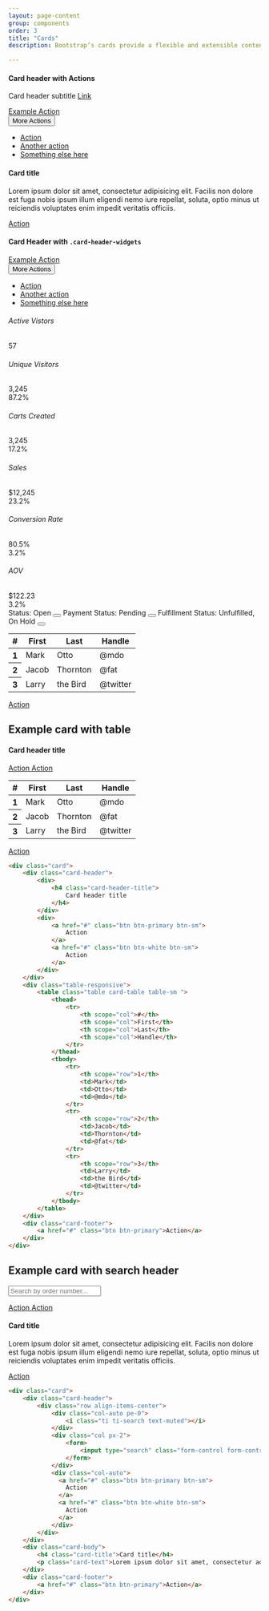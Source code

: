 ```yaml
---
layout: page-content
group: components
order: 3
title: "Cards"
description: Bootstrap’s cards provide a flexible and extensible content container with multiple variants and options. Please read the official <a href="https://getbootstrap.com/docs/5.2/components/card/" target="_blank">Bootstrap documentation</a> for a full list of options.

---
```


<div class=" mb-5">
<div class="card">
<div class="card-header">
  <div>
    <h4 class="card-header-title">
      Card header with Actions
    </h4>
    <p class="card-header-subtitle">Card header subtitle <a href="#">Link</a></p>
  </div>
   <div class="d-flex">
      <a href="#" class="btn btn-white btn-sm me-2">
        Example Action
      </a>
     <div class="dropdown">
        <button class="btn btn-sm btn-white dropdown-toggle" type="button" id="dropdownMenuButton1" data-bs-toggle="dropdown" aria-expanded="false">
            More Actions
        </button>
        <ul class="dropdown-menu dropdown-menu-end" aria-labelledby="dropdownMenuButton1">
            <li><a class="dropdown-item" href="#">Action</a></li>
            <li><a class="dropdown-item" href="#">Another action</a></li>
            <li><a class="dropdown-item" href="#">Something else here</a></li>
        </ul>
        </div>
    </div>
</div>
<div class="card-body">
<h4 class="card-title">Card title</h4>
<p class="card-text">Lorem ipsum dolor sit amet, consectetur adipisicing elit. Facilis non dolore est fuga nobis ipsum illum eligendi nemo iure repellat, soluta, optio minus ut reiciendis voluptates enim impedit veritatis officiis.</p>
</div>
<div class="card-footer">
<a href="#" class="btn btn-primary">Action</a>
</div>
</div>
</div>

<div class=" mb-5">
<div class="card">
<div class="card-header">
  <div>
    <h4 class="card-header-title">
      Card Header with <code>.card-header-widgets</code>
    </h4>
  </div>
  <div class="d-flex">
      <a href="#" class="btn btn-white btn-sm me-2">
        Example Action
      </a>
     <div class="dropdown">
        <button class="btn btn-sm btn-white dropdown-toggle" type="button" id="dropdownMenuButton1" data-bs-toggle="dropdown" aria-expanded="false">
            More Actions
        </button>
        <ul class="dropdown-menu dropdown-menu-end" aria-labelledby="dropdownMenuButton1">
            <li><a class="dropdown-item" href="#">Action</a></li>
            <li><a class="dropdown-item" href="#">Another action</a></li>
            <li><a class="dropdown-item" href="#">Something else here</a></li>
        </ul>
        </div>
    </div>
</div>
<div class="card-header">
  <div class="row card-header-widgets">
    <div class="col-lg-2 col-sm-6 col-xs-12 px-3 py-2">
        <div class="row justify-content-between align-items-end">
            <div class="col-12">
                <h6 class="text-uppercase text-muted mb-2">Active Vistors
                </h6>
            </div>
            <div class="col pb-1 pt-1">
                <span class="fw-bold mr-2 mb-0 text-dark" id="total_sales" data-currency="USD">57</span>
            </div>
            <div class="col-auto">
                <span class="pulse-beacon"></span>
            </div>
        </div>
    </div>
    <div class="col-lg-2 col-sm-6  col-xs-12 px-3 py-2 card-header-widget">
        <div class="row">
            <div class="col-12">
                <h6 class="text-uppercase text-muted mb-2">Unique Visitors</h6>
            </div>
        </div>
        <div class="row flex-nowrap">
            <div class="col pb-1 pt-1">
                <span class="fw-bold mr-2 mb-0 text-dark">3,245</span>
            </div>
            <div class="col text-end pb-1 pt-1">
                <span class="fw-bold text-success h5"><span class="ti ti-arrow-up"></span>87.2%</span>
            </div>
        </div>
    </div>
    <div class="col-lg-2 col-sm-6  col-xs-12 px-3 py-2 card-header-widget">
        <div class="row">
            <div class="col-12">
                <h6 class="text-uppercase text-muted mb-2">Carts Created</h6>
            </div>
        </div>
        <div class="row flex-nowrap">
            <div class="col pb-1 pt-1">
                <span class="fw-bold mr-2 mb-0 text-dark">3,245</span>
            </div>
            <div class="col text-end pb-1 pt-1">
                <span class="fw-bold text-success h5"><span class="ti ti-arrow-up"></span>17.2%</span>
            </div>
        </div>
    </div>
    <div class="col-lg-2 col-sm-6  col-xs-12 px-3 py-2 card-header-widget">
        <div class="row">
            <div class="col-12">
                <h6 class="text-uppercase text-muted mb-2">Sales</h6>
            </div>
        </div>
        <div class="row flex-nowrap">
            <div class="col pb-1 pt-1">
                <span class="fw-bold mr-2 mb-0 text-dark">$12,245</span>
            </div>
            <div class="col text-end pb-1 pt-1">
                <span class="fw-bold text-success h5"><span class="ti ti-arrow-up"></span>23.2%</span>
            </div>
        </div>
    </div>
    <div class="col-lg-2 col-sm-6  col-xs-12 px-3 py-2 card-header-widget">
        <div class="row">
            <div class="col-12">
                <h6 class="text-uppercase text-muted mb-2">Conversion Rate</h6>
            </div>
        </div>
        <div class="row flex-nowrap">
            <div class="col pb-1 pt-1">
                <span class="fw-bold mr-2 mb-0 text-dark">80.5%</span>
            </div>
            <div class="col text-end pb-1 pt-1">
                <span class="fw-bold text-success h5"><span class="ti ti-arrow-up"></span>3.2%</span>
            </div>
        </div>
    </div>
    <div class="col-lg-2 col-sm-6  col-xs-12 px-3 py-2 card-header-widget">
        <div class="row">
            <div class="col-12">
                <h6 class="text-uppercase text-muted mb-2">AOV</h6>
            </div>
        </div>
        <div class="row flex-nowrap">
            <div class="col pb-1 pt-1">
                <span class="fw-bold mr-2 mb-0 text-dark">$122.23</span>
            </div>
            <div class="col text-end pb-1 pt-1">
                <span class="fw-bold text-danger h5"><span class="ti ti-arrow-down"></span>3.2%</span>
            </div>
        </div>
    </div>
</div>
</div>
<div class="card-body py-2">
    <div>
        <span class="badge bg-secondary-light badge-dismissible">Status: Open <button type="button" class="btn-close"></button></span>
        <span class="badge bg-secondary-light badge-dismissible">Payment Status: Pending <button type="button" class="btn-close"></button></span>
        <span class="badge bg-secondary-light badge-dismissible">Fulfillment Status: Unfulfilled, On Hold <button type="button" class="btn-close"></button></span>
    </div>
</div>
<div class="table-responsive">
      <table class="table card-table table-sm ">
        <thead>
          <tr>
            <th scope="col">#</th>
            <th scope="col">First</th>
            <th scope="col">Last</th>
            <th scope="col">Handle</th>
          </tr>
        </thead>
        <tbody>
          <tr>
            <th scope="row">1</th>
            <td>Mark</td>
            <td>Otto</td>
            <td>@mdo</td>
          </tr>
          <tr>
            <th scope="row">2</th>
            <td>Jacob</td>
            <td>Thornton</td>
            <td>@fat</td>
          </tr>
          <tr>
            <th scope="row">3</th>
            <td>Larry</td>
            <td>the Bird</td>
            <td>@twitter</td>
          </tr>
        </tbody>
      </table>
    </div>
<div class="card-footer">
<a href="#" class="btn btn-primary">Action</a>
</div>
</div>
</div>


## Example card with table

<div class=" mb-5">
<div class="card">
<div class="card-header">
  <div>
    <h4 class="card-header-title">
      Card header title
    </h4>
  </div>
  <div>
    <a href="#" class="btn btn-primary btn-sm">
      Action
    </a>
    <a href="#" class="btn btn-white btn-sm">
      Action
    </a>
  </div>
</div>
<div class="table-responsive">
      <table class="table card-table table-sm ">
        <thead>
          <tr>
            <th scope="col">#</th>
            <th scope="col">First</th>
            <th scope="col">Last</th>
            <th scope="col">Handle</th>
          </tr>
        </thead>
        <tbody>
          <tr>
            <th scope="row">1</th>
            <td>Mark</td>
            <td>Otto</td>
            <td>@mdo</td>
          </tr>
          <tr>
            <th scope="row">2</th>
            <td>Jacob</td>
            <td>Thornton</td>
            <td>@fat</td>
          </tr>
          <tr>
            <th scope="row">3</th>
            <td>Larry</td>
            <td>the Bird</td>
            <td>@twitter</td>
          </tr>
        </tbody>
      </table>
    </div>
<div class="card-footer">
<a href="#" class="btn btn-primary">Action</a>
</div>
</div>
</div>

<div class=" mb-5">
<div class="card">

<div class="card-body" markdown="1">

```html
<div class="card">
    <div class="card-header">
        <div>
            <h4 class="card-header-title">
                Card header title
            </h4>
        </div>
        <div>
            <a href="#" class="btn btn-primary btn-sm">
                Action
            </a>
            <a href="#" class="btn btn-white btn-sm">
                Action
            </a>
        </div>
    </div>
    <div class="table-responsive">
        <table class="table card-table table-sm ">
            <thead>
                <tr>
                    <th scope="col">#</th>
                    <th scope="col">First</th>
                    <th scope="col">Last</th>
                    <th scope="col">Handle</th>
                </tr>
            </thead>
            <tbody>
                <tr>
                    <th scope="row">1</th>
                    <td>Mark</td>
                    <td>Otto</td>
                    <td>@mdo</td>
                </tr>
                <tr>
                    <th scope="row">2</th>
                    <td>Jacob</td>
                    <td>Thornton</td>
                    <td>@fat</td>
                </tr>
                <tr>
                    <th scope="row">3</th>
                    <td>Larry</td>
                    <td>the Bird</td>
                    <td>@twitter</td>
                </tr>
            </tbody>
        </table>
    </div>
    <div class="card-footer">
        <a href="#" class="btn btn-primary">Action</a>
    </div>
</div>
```

</div>
</div>
</div>


## Example card with search header

<div class=" mb-5">
<div class="card">
<div class="card-header">
    <div class="row align-items-center">
        <div class="col-auto pe-0">
            <i class="ti ti-search text-muted"></i>
        </div>
        <div class="col px-2">
            <form>
                <input type="search" class="form-control form-control-flush search" placeholder="Search by order number...">
            </form>
        </div>
        <div class="col-auto">
          <a href="#" class="btn btn-primary btn-sm">
            Action
          </a>
          <a href="#" class="btn btn-white btn-sm">
            Action
          </a>
        </div>
    </div>
</div>
<div class="card-body">
<h4 class="card-title">Card title</h4>
<p class="card-text">Lorem ipsum dolor sit amet, consectetur adipisicing elit. Facilis non dolore est fuga nobis ipsum illum eligendi nemo iure repellat, soluta, optio minus ut reiciendis voluptates enim impedit veritatis officiis.</p>
</div>
<div class="card-footer">
<a href="#" class="btn btn-primary">Action</a>
</div>
</div>
</div>


<div class=" mb-5">
<div class="card">

<div class="card-body" markdown="1">

```html
<div class="card">
    <div class="card-header">
        <div class="row align-items-center">
            <div class="col-auto pe-0">
                <i class="ti ti-search text-muted"></i>
            </div>
            <div class="col px-2">
                <form>
                    <input type="search" class="form-control form-control-flush search" placeholder="Search by order number...">
                </form>
            </div>
            <div class="col-auto">
              <a href="#" class="btn btn-primary btn-sm">
                Action
              </a>
              <a href="#" class="btn btn-white btn-sm">
                Action
              </a>
            </div>
        </div>
    </div>
    <div class="card-body">
        <h4 class="card-title">Card title</h4>
        <p class="card-text">Lorem ipsum dolor sit amet, consectetur adipisicing elit. Facilis non dolore est fuga nobis ipsum illum eligendi nemo iure repellat, soluta, optio minus ut reiciendis voluptates enim impedit veritatis officiis.</p>
    </div>
    <div class="card-footer">
        <a href="#" class="btn btn-primary">Action</a>
    </div>
</div>
```

</div>
</div>
</div>










